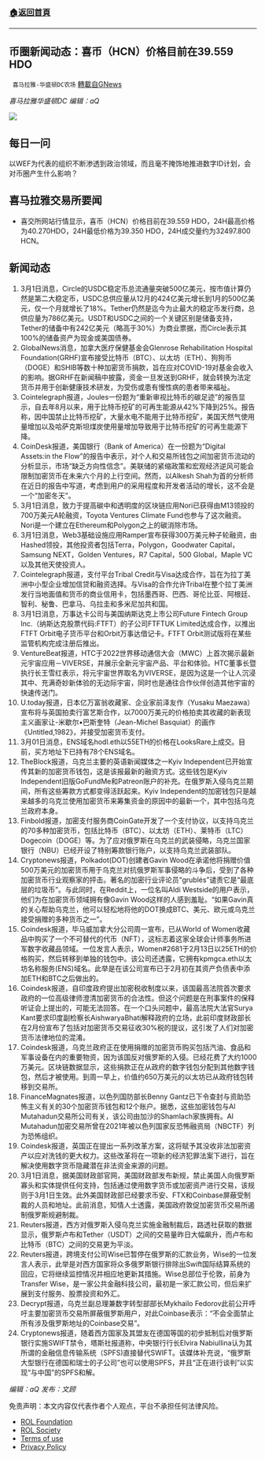###  [:house:返回首頁](https://github.com/ourhimalayas/txt)
---


## 币圈新闻动态：喜币（HCN）价格目前在39.559 HDO
` 喜马拉雅-华盛顿DC农场` [轉載自GNews](https://gnews.org/zh-hans/2085122/)

*喜马拉雅华盛顿DC 编辑：aQ*

![](http://himalayawashingtondc.org/wp-content/uploads/2021/07/ScreenShot-2021-07-31-at-16.20.22@2x.png)



## 每日一问





以WEF为代表的组织不断渗透到政治领域，而且毫不掩饰地推进数字ID计划，会对币圈产生什么影响？





## 喜马拉雅交易所要闻





- 喜交所网站行情显示，喜币（HCN）价格目前在39.559 HDO，24H最高价格为40.270HDO，24H最低价格为39.350 HDO，24H成交量约为32497.800 HCN。






## 新闻动态





1. 3月1日消息，Circle的USDC稳定币总流通量突破500亿美元，按市值计算仍然是第二大稳定币，USDC总供应量从12月的424亿美元增长到1月的500亿美元，仅一个月就增长了18%。Tether仍然是迄今为止最大的稳定币发行商，总供应量为786亿美元。USDT和USDC之间的一个关键区别是储备支持，Tether的储备中有242亿美元（略高于30%）为商业票据，而Circle表示其100%的储备资产为现金或美国债券。
2. GlobalNews消息，加拿大医疗保健基金会Glenrose Rehabilitation Hospital Foundation(GRHF)宣布接受比特币（BTC）、以太坊（ETH）、狗狗币（DOGE）和SHIB等数十种加密货币捐款，旨在应对COVID-19对基金会收入的影响。据GRHF在新闻稿中披露，资金一旦发送到GRHF，就会转换为法定货币并用于创新健康技术研发，为受伤或患有慢性病的患者带来福祉。
3. Cointelegraph报道，Joules一份题为“重新审视比特币的碳足迹”的报告显示，自去年8月以来，用于比特币挖矿的可再生能源从42%下降到25%。报告称，因中国禁止比特币挖矿，大量水电不能用于比特币挖矿，美国天然气使用量增加以及哈萨克斯坦煤炭使用量增加导致用于比特币挖矿的可再生能源下降。
4. CoinDesk报道，美国银行（Bank of America）在一份题为“Digital Assets:in the Flow”的报告中表示，对个人和交易所钱包之间加密货币流动的分析显示，市场“缺乏方向性信念”。美联储的紧缩政策和宏观经济逆风可能会限制加密货币在未来六个月的上行空间。然而，以Alkesh Shah为首的分析师在近日的报告中写道，考虑到用户的采用程度和开发者活动的增长，这不会是一个“加密冬天”。
5. 3月1日消息，致力于提高碳中和透明度的区块链应用Nori已获得由M13领投的700万美元A轮融资，Toyota Ventures Climate Fund也参与了这次融资。Nori是一个建立在Ethereum和Polygon之上的碳消除市场。
6. 3月1日消息，Web3基础设施应用Ramper宣布获得300万美元种子轮融资，由Hashed领投，其他投资者包括Terra，Polygon，Goodwater Capital，Samsung NEXT，Golden Ventures，R7 Capital，500 Global，Maple VC以及其他天使投资人。
7. Cointelegraph报道，支付平台Tribal Credit与Visa达成合作，旨在为拉丁美洲中小型企业增加信贷和融资选择。与Visa的合作允许Tribal在整个拉丁美洲发行当地面值和货币的商业信用卡，包括墨西哥、巴西、哥伦比亚、阿根廷、智利、秘鲁、巴拿马、乌拉圭和多米尼加共和国。
8. 3月1日消息，万事达卡公司与美国纳斯达克上市公司Future Fintech Group Inc.（纳斯达克股票代码:FTFT）的子公司FTFTUK Limited达成合作，以推出FTFT Orbit电子货币平台和Orbit万事达借记卡。FTFT Orbit测试版将在某些监管机构完成注册后推出。
9. VentureBeat报道，HTC于2022世界移动通信大会（MWC）上首次揭示最新元宇宙应用－VIVERSE，并展示全新元宇宙产品、平台和体验。HTC董事长暨执行长王雪红表示，将元宇宙世界取名为VIVERSE，是因为这是一个让人沉浸其中、充满奇妙新体验的无边际宇宙，同时也是通往合作伙伴创造其他宇宙的快速传送门。
10. U.today报道，日本亿万富翁收藏家、企业家前泽友作（Yusaku Maezawa）宣布将与英国拍卖行富艺斯合作，以7000万美元的价格拍卖其收藏的新表现主义画家让-米歇尔•巴斯奎特（Jean-Michel Basquiat）的画作《Untitled,1982》，并接受加密货币支付。
11. 3月01日消息，ENS域名hodl.eth以55ETH的价格在LooksRare上成交。目前，买方地址下已持有78个ENS域名。
12. TheBlock报道，乌克兰主要的英语新闻媒体之一Kyiv Independent已开始宣传其新的加密货币钱包，这是该报最新的融资方式。这些钱包是Kyiv Independent旧版GoFundMe和Patreon账户的补充。在俄罗斯入侵乌克兰期间，所有这些筹款方式都变得活跃起来。Kyiv Independent的加密钱包只是越来越多的乌克兰使用加密货币来筹集资金的原因中的最新一个，其中包括乌克兰政府本身。
13. Finbold报道，加密支付服务商CoinGate开发了一个支付协议，以支持乌克兰的70多种加密货币，包括比特币（BTC）、以太坊（ETH）、莱特币（LTC）Dogecoin（DOGE）等。为了应对俄罗斯在乌克兰的武装侵略，乌克兰国家银行（NBU）已经开设了特别筹款银行账户，以支持乌克兰武装部队。
14. Cryptonews报道，Polkadot(DOT)创建者Gavin Wood在承诺他将捐赠价值500万美元的加密货币用于乌克兰对抗俄罗斯军事侵略的斗争后，受到了各种加密货币行业观察家的抨击。著名的加密行业评论员“grublés”谴责它是“最底层的垃圾币”。与此同时，在Reddit上，一位名叫Aldi Westside的用户表示，他们为在加密货币领域拥有像Gavin Wood这样的人感到羞耻。“如果Gavin真的关心帮助乌克兰，他可以轻松地将他的DOT换成BTC、美元、欧元或乌克兰接受捐赠的多种货币之一”。
15. Coindesk报道，毕马威加拿大分公司周一宣布，已从World of Women收藏品中购买了一个不可替代的代币（NFT），这标志着这家全球会计师事务所进军数字收藏品领域。一位发言人表示，Women#2681于2月13日以25ETH的价格购买，然后转移到单独的钱包中。该公司还透露，它拥有kpmgca.eth以太坊名称服务(ENS)域名。此举是在该公司宣布已于2月初在其资产负债表中添加ETH和BTC之后做出的。
16. Coindesk报道，自印度政府提出加密税收制度以来，该国最高法院首次要求政府的一位高级律师澄清加密货币的合法性。但这个问题是在刑事案件的保释听证会上提出的，可能无法回答。在一个口头问题中，最高法院大法官Surya Kant要求印度副检察长AishwaryaBhati解释政府的立场，此前印度财政部长在2月份宣布了包括对加密货币交易征收30%税的提议，这引发了人们对加密货币法律地位的混淆。
17. Coindesk报道，乌克兰政府正在使用捐赠的加密货币购买包括汽油、食品和军事设备在内的重要物资，因为该国反对俄罗斯的入侵。已经花费了大约1000万美元。区块链数据显示，这些捐款正在从政府的数字钱包分配到其他数字钱包，然后才被使用。到周一早上，价值约650万美元的以太坊已从政府钱包转移到交易所。
18. FinanceMagnates报道，以色列国防部长Benny Gantz已下令查封与资助恐怖主义有关的30个加密货币钱包和12个账户。据悉，这些加密钱包与Al Mutahadun交易所公司有关，该公司由加沙的Shamlach家族拥有。Al Mutahadun加密交易所曾在2021年被以色列国家反恐怖融资局（NBCTF）列为恐怖组织。
19. Coindesk报道，英国正在提出一系列改革方案，这将赋予其没收非法加密资产以应对洗钱的更大权力。这些改革将在一项新的经济犯罪法案下进行，旨在解决使用数字货币隐藏潜在非法资金来源的问题。
20. 3月1日消息，据美国财政部官网，美国财政部发布新规，禁止美国人向俄罗斯寡头和实体提供任何支持，包括通过使用数字货币或加密资产进行交易，该规则于3月1日生效。此外美国财政部已经要求币安、FTX和Coinbase屏蔽受制裁的人员和地址。此前消息，知情人士透露，美国政府敦促加密货币交易所遏制俄罗斯规避制裁。
21. Reuters报道，西方对俄罗斯入侵乌克兰实施金融制裁后，路透社获取的数据显示，俄罗斯卢布和Tether（USDT）之间的交易量昨日大幅飙升，而卢布和比特币（BTC）之间的交易更为平淡。
22. Reuters报道，跨境支付公司Wise已暂停在俄罗斯的汇款业务，Wise的一位发言人表示，此举是对西方国家将众多俄罗斯银行排除出Swift国际结算系统的回应，它将继续监控情况并相应地更新其措施。Wise总部位于伦敦，前身为Transfer Wise，是一家公共金融科技公司，最初是一家汇款公司，但后来扩展到支付服务、股票投资和外汇。
23. Decrypt报道，乌克兰副总理兼数字转型部部长Mykhailo Fedorov此前公开呼吁主要加密货币交易所屏蔽俄罗斯用户，对此Coinbase表示：“不会全面禁止所有涉及俄罗斯地址的Coinbase交易”。
24. Cryptonews报道，随着西方国家及其盟友在德国等国的初步抵制后对俄罗斯银行实施SWIFT禁令，塔斯社报道称，中央银行行长Elvira Nabiullina认为其所谓的金融信息传输系统（SPFS)直接替代SWIFT。该媒体补充说，“俄罗斯大型银行在德国和瑞士的子公司”也可以使用SPFS，并且“正在进行谈判”以实现“与中国”的SPFS和解。





*编辑：aQ
发布：文顾*


 
 

免责声明：本文内容仅代表作者个人观点，平台不承担任何法律风险。

- [ROL Foundation](https://rolfoundation.org/)
- [ROL Society](https://rolsociety.org/)
- [Terms of use](https://gnews.org/terms-of-use-3/)
- [Privacy Policy](https://gnews.org/privacy-policy/)
